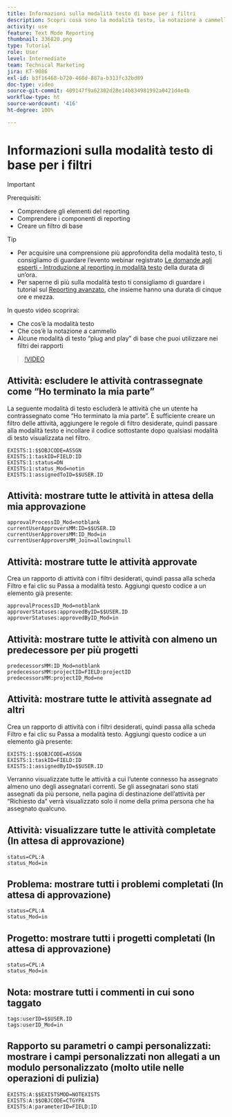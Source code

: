 ```yaml
---
title: Informazioni sulla modalità testo di base per i filtri
description: Scopri cosa sono la modalità testo, la notazione a cammello e alcune modalità testo “plug and play” di base che puoi utilizzare nei filtri dei rapporti in Workfront.
activity: use
feature: Text Mode Reporting
thumbnail: 336820.png
type: Tutorial
role: User
level: Intermediate
team: Technical Marketing
jira: KT-9086
exl-id: b3f16468-b720-468d-887a-b313fc32bd89
doc-type: video
source-git-commit: 409147f9a62302d28e14b834981992a0421d4e4b
workflow-type: ht
source-wordcount: '416'
ht-degree: 100%

---
```


# Informazioni sulla modalità testo di base per i filtri

>[!IMPORTANT]
>
>Prerequisiti:
>
>* Comprendere gli elementi del reporting
>* Comprendere i componenti di reporting
>* Creare un filtro di base

>[!TIP]
>
>* Per acquisire una comprensione più approfondita della modalità testo, ti consigliamo di guardare l’evento webinar registrato [Le domande agli esperti - Introduzione al reporting in modalità testo](https://experienceleague.adobe.com/docs/workfront-events/events/reporting-and-dashboards/introduction-to-text-mode-reporting.html?lang=it) della durata di un’ora.
>* Per saperne di più sulla modalità testo ti consigliamo di guardare i tutorial sul [Reporting avanzato](https://experienceleague.adobe.com/docs/workfront-learn/tutorials-workfront/reporting/advanced-reporting/welcome-to-advanced-reporting.html?lang=it), che insieme hanno una durata di cinque ore e mezza.


In questo video scoprirai:

* Che cos’è la modalità testo
* Che cos’è la notazione a cammello
* Alcune modalità di testo “plug and play” di base che puoi utilizzare nei filtri dei rapporti

>[!VIDEO](https://video.tv.adobe.com/v/336820/?quality=12&learn=on)


## Attività: escludere le attività contrassegnate come “Ho terminato la mia parte”

La seguente modalità di testo escluderà le attività che un utente ha contrassegnato come “Ho terminato la mia parte”. È sufficiente creare un filtro delle attività, aggiungere le regole di filtro desiderate, quindi passare alla modalità testo e incollare il codice sottostante dopo qualsiasi modalità di testo visualizzata nel filtro.

```
EXISTS:1:$$OBJCODE=ASSGN  
EXISTS:1:taskID=FIELD:ID  
EXISTS:1:status=DN  
EXISTS:1:status_Mod=notin  
EXISTS:1:assignedToID=$$USER.ID 
```

## Attività: mostrare tutte le attività in attesa della mia approvazione

```
approvalProcessID_Mod=notblank
currentUserApproversMM:ID=$$USER.ID
currentUserApproversMM:ID_Mod=in
currentUserApproversMM_Join=allowingnull
```

## Attività: mostrare tutte le attività approvate

Crea un rapporto di attività con i filtri desiderati, quindi passa alla scheda Filtro e fai clic su Passa a modalità testo. Aggiungi questo codice a un elemento già presente:

```
approvalProcessID_Mod=notblank
approverStatuses:approvedByID=$$USER.ID
approverStatuses:approvedByID_Mod=in
```

## Attività: mostrare tutte le attività con almeno un predecessore per più progetti

```
predecessorsMM:ID_Mod=notblank
predecessorsMM:projectID=FIELD:projectID
predecessorsMM:projectID_Mod=ne
```

## Attività: mostrare tutte le attività assegnate ad altri

Crea un rapporto di attività con i filtri desiderati, quindi passa alla scheda Filtro e fai clic su Passa a modalità testo. Aggiungi questo codice a un elemento già presente:

```
EXISTS:1:$$OBJCODE=ASSGN
EXISTS:1:taskID=FIELD:ID
EXISTS:1:assignedByID=$$USER.ID
```

Verranno visualizzate tutte le attività a cui l’utente connesso ha assegnato almeno uno degli assegnatari correnti. Se gli assegnatari sono stati assegnati da più persone, nella pagina di destinazione dell’attività per “Richiesto da” verrà visualizzato solo il nome della prima persona che ha assegnato qualcuno.

## Attività: visualizzare tutte le attività completate (In attesa di approvazione)

```
status=CPL:A
status_Mod=in
```


## Problema: mostrare tutti i problemi completati (In attesa di approvazione)

```
status=CPL:A
status_Mod=in
```


## Progetto: mostrare tutti i progetti completati (In attesa di approvazione)

```
status=CPL:A
status_Mod=in
```


## Nota: mostrare tutti i commenti in cui sono taggato

```
tags:userID=$$USER.ID
tags:userID_Mod=in
```


## Rapporto su parametri o campi personalizzati: mostrare i campi personalizzati non allegati a un modulo personalizzato (molto utile nelle operazioni di pulizia)

```
EXISTS:A:$$EXISTSMOD=NOTEXISTS
EXISTS:A:$$OBJCODE=CTGYPA
EXISTS:A:parameterID=FIELD:ID
```
